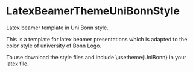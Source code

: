 # LatexBeamerThemeUniBonnStyle

Latex beamer template in Uni Bonn style.

This is a template for latex beamer presentations which is adapted to the color style of university of Bonn Logo. 

To use download the style files and include \usetheme{UniBonn} in your latex file.
